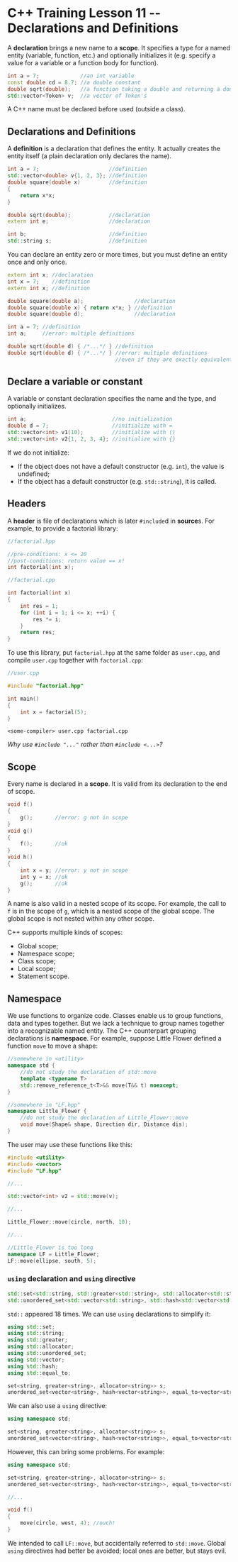 # C++ Training Lesson 11 -- Declarations and Definitions

A **declaration** brings a new name to a **scope**. It specifies a type for a named entity (variable, function, etc.) and optionally initializes it (e.g. specify a value for a variable or a function body for function).

```C++
int a = 7;             //an int variable
const double cd = 8.7; //a double constant
double sqrt(double);   //a function taking a double and returning a double
std::vector<Token> v;  //a vector of Token's
```

A C++ name must be declared before used (outside a class).

## Declarations and Definitions

A **definition** is a declaration that defines the entity. It actually creates the entity itself (a plain declaration only declares the name).

```C++
int a = 7;                      //definition
std::vector<double> v{1, 2, 3}; //definition
double square(double x)         //definition
{
    return x*x;
}

double sqrt(double);            //declaration
extern int e;                   //declaration

int b;                          //definition
std::string s;                  //definition
```

You can declare an entity zero or more times, but you must define an entity once and only once.

```C++
extern int x; //declaration
int x = 7;    //definition
extern int x; //definition

double square(double a);                //declaration
double square(double x) { return x*x; } //definition
double square(double d);                //declaration

int a = 7; //definition
int a;     //error: multiple definitions

double sqrt(double d) { /*...*/ } //definition
double sqrt(double d) { /*...*/ } //error: multiple definitions
                                  //even if they are exactly equivalent
```

## Declare a variable or constant

A variable or constant declaration specifies the name and the type, and optionally initializes.

```C++
int a;                           //no initialization
double d = 7;                    //initialize with =
std::vector<int> v1(10);         //initialize with ()
std::vector<int> v2{1, 2, 3, 4}; //initialize with {}
```

If we do not initialize:

- If the object does not have a default constructor (e.g. `int`), the value is undefined;
- If the object has a default constructor (e.g. `std::string`), it is called.

## Headers

A **header** is file of declarations which is later `#include`d in **source**s. For example, to provide a factorial library:

```C++
//factorial.hpp

//pre-conditions: x <= 20
//post-conditions: return value == x!
int factorial(int x);
```

```C++
//factorial.cpp

int factorial(int x)
{
    int res = 1;
    for (int i = 1; i <= x; ++i) {
        res *= i;
    }
    return res;
}
```

To use this library, put `factorial.hpp` at the same folder as `user.cpp`, and compile `user.cpp` together with `factorial.cpp`:

```C++
//user.cpp

#include "factorial.hpp"

int main()
{
    int x = factorial(5);
}
```

    <some-compiler> user.cpp factorial.cpp

*Why use `#include "..."` rather than `#include <...>`?*

## Scope

Every name is declared in a **scope**. It is valid from its declaration to the end of scope.

```C++
void f()
{
    g();       //error: g not in scope
}
void g()
{
    f();       //ok
}
void h()
{
    int x = y; //error: y not in scope
    int y = x; //ok
    g();       //ok
}
```

A name is also valid in a nested scope of its scope. For example, the call to `f` is in the scope of `g`, which is a nested scope of the global scope. The global scope is not nested within any other scope.

C++ supports multiple kinds of scopes:

- Global scope;
- Namespace scope;
- Class scope;
- Local scope;
- Statement scope.

## Namespace

We use functions to organize code. Classes enable us to group functions, data and types together. But we lack a technique to group names together into a recognizable named entity. The C++ counterpart grouping declarations is **namespace**. For example, suppose Little Flower defined a function `move` to move a shape:

```C++
//somewhere in <utility>
namespace std {
    //do not study the declaration of std::move
    template <typename T>
    std::remove_reference_t<T>&& move(T&& t) noexcept;
}

//somewhere in "LF.hpp"
namespace Little_Flower {
    //do not study the declaration of Little_Flower::move
    void move(Shape& shape, Direction dir, Distance dis);
}
```

The user may use these functions like this:

```C++
#include <utility>
#include <vector>
#include "LF.hpp"

//...

std::vector<int> v2 = std::move(v);

//...

Little_Flower::move(circle, north, 10);

//...

//Little_Flower is too long
namespace LF = Little_Flower;
LF::move(ellipse, south, 5);
```

### `using` declaration and `using` directive

```C++
std::set<std::string, std::greater<std::string>, std::allocator<std::string>> s;
std::unordered_set<std::vector<std::string>, std::hash<std::vector<std::string>>, std::equal_to<std::vector<std::string>>, std::allocator<std::vector<std::string>>> u;
```

`std::` appeared 18 times. We can use `using` declarations to simplify it:

```C++
using std::set;
using std::string;
using std::greater;
using std::allocator;
using std::unordered_set;
using std::vector;
using std::hash;
using std::equal_to;

set<string, greater<string>, allocator<string>> s;
unordered_set<vector<string>, hash<vector<string>>, equal_to<vector<string>>, allocator<vector<string>>> u;
```

We can also use a `using` directive:

```C++
using namespace std;

set<string, greater<string>, allocator<string>> s;
unordered_set<vector<string>, hash<vector<string>>, equal_to<vector<string>>, allocator<vector<string>>> u;
```

However, this can bring some problems. For example:

```C++
using namespace std;

set<string, greater<string>, allocator<string>> s;
unordered_set<vector<string>, hash<vector<string>>, equal_to<vector<string>>, allocator<vector<string>>> u;

//...

void f()
{
    move(circle, west, 4); //ouch!
}
```

We intended to call `LF::move`, but accidentally referred to `std::move`. Global `using` directives had better be avoided; local ones are better, but stays evil.
